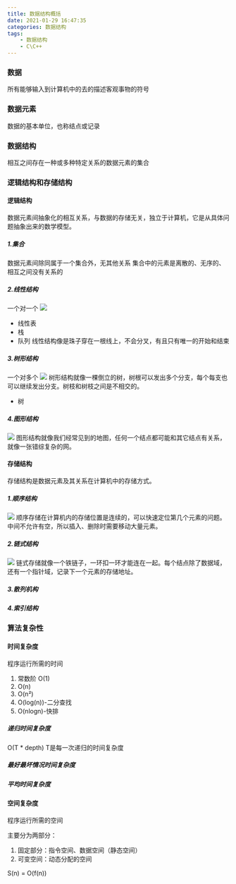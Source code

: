 ```yaml
---
title: 数据结构概括
date: 2021-01-29 16:47:35
categories: 数据结构
tags: 
    - 数据结构
    - C\C++
---
```

### 数据
所有能够输入到计算机中的去的描述客观事物的符号

### 数据元素
数据的基本单位，也称结点或记录

### 数据结构
相互之间存在一种或多种特定关系的数据元素的集合
<!--more-->

### 逻辑结构和存储结构

#### 逻辑结构
数据元素间抽象化的相互关系，与数据的存储无关，独立于计算机，它是从具体问题抽象出来的数学模型。
##### 1.集合
数据元素间除同属于一个集合外，无其他关系
集合中的元素是离散的、无序的、相互之间没有关系的

##### 2.线性结构
一个对一个
![](https://cdn.jsdelivr.net/gh/28251536/cloudimg@master/img线性结构.jpg)
* 线性表
* 栈
* 队列
线性结构像是珠子穿在一根线上，不会分叉，有且只有唯一的开始和结束

##### 3.树形结构
一个对多个
![](https://cdn.jsdelivr.net/gh/28251536/cloudimg@master/img树形结构.jpg)
树形结构就像一棵倒立的树，树根可以发出多个分支，每个每支也可以继续发出分支。树枝和树枝之间是不相交的。
* 树

##### 4.图形结构
![](https://cdn.jsdelivr.net/gh/28251536/cloudimg@master/img图形结构.jpg)
图形结构就像我们经常见到的地图，任何一个结点都可能和其它结点有关系，就像一张错综复杂的网。

#### 存储结构
存储结构是数据元素及其关系在计算机中的存储方式。
##### 1.顺序结构
![](https://cdn.jsdelivr.net/gh/28251536/cloudimg@master/img顺序储存.jpg)
顺序存储在计算机内的存储位置是连续的，可以快速定位第几个元素的问题。中间不允许有空，所以插入、删除时需要移动大量元素。
##### 2.链式结构
![](https://cdn.jsdelivr.net/gh/28251536/cloudimg@master/img链式储存.png)
链式存储就像一个铁链子，一环扣一环才能连在一起。每个结点除了数据域，还有一个指针域，记录下一个元素的存储地址。
##### 3.散列机构
##### 4.索引结构


### 算法复杂性
#### 时间复杂度
程序运行所需的时间
1. 常数阶 O(1)
2. O(n)
3. O(n²)
4. O(log(n))-二分查找
5. O(nlogn)-快排
##### 递归时间复杂度 
O(T * depth)  T是每一次递归的时间复杂度
##### 最好最坏情况时间复杂度
##### 平均时间复杂度
#### 空间复杂度
程序运行所需的空间

主要分为两部分：
1. 固定部分：指令空间、数据空间（静态空间）
2. 可变空间：动态分配的空间

S(n) = O(f(n))